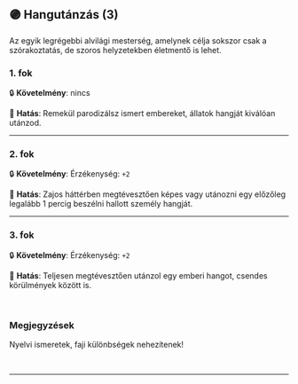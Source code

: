 ## 🟣 Hangutánzás (3)

Az egyik legrégebbi alvilági mesterség, amelynek célja sokszor csak a szórakoztatás, de szoros helyzetekben életmentő is lehet.

### 1. fok

🔒 **Követelmény**: nincs

🌟 **Hatás**: Remekül parodizálsz ismert embereket, állatok hangját kiválóan utánzod.

---
### 2. fok

🔒 **Követelmény**: Érzékenység: `+2`

🌟 **Hatás**: Zajos háttérben megtévesztően képes vagy utánozni egy előzőleg legalább 1 percig beszélni hallott személy hangját.

---
### 3. fok

🔒 **Követelmény**: Érzékenység: `+2`

🌟 **Hatás**: Teljesen megtévesztően utánzol egy emberi hangot, csendes körülmények között is.

<br />

### Megjegyzések

Nyelvi ismeretek, faji különbségek nehezítenek!

<br />

---

